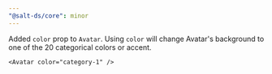 ```yaml
---
"@salt-ds/core": minor
---
```


Added `color` prop to `Avatar`. Using `color` will change Avatar's background to one of the 20 categorical colors or accent.

```tsx
<Avatar color="category-1" />
```
